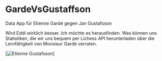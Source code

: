 # GardeVsGustaffson
Data App für Etienne Gardé gegen Jan Gustafsson


Wird Eddi wirklich besser. Ich möchte es herausfinden.
Was können uns Statistiken, die wir uns bequem per Lichess API 
herunterladen über die Lernfähigkeit von Monsieur Gardé verraten. 

[![Etienne Gustafsson](https://img.youtube.com/vi/p9pMOxUGboI/0.jpg)]
